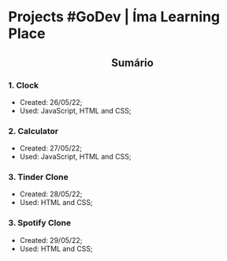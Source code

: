 # **Projects #GoDev | Íma Learning Place**
## <p align="center">**Sumário**</p>


### **1. Clock**
 - Created: 26/05/22;
 - Used: JavaScript, HTML and CSS;
### **2. Calculator**
- Created: 27/05/22;
- Used: JavaScript, HTML and CSS;

### **3. Tinder Clone**
- Created: 28/05/22;
- Used: HTML and CSS;

### **3. Spotify Clone**
- Created: 29/05/22;
- Used: HTML and CSS;

 